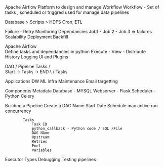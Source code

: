 Apache Airflow
Platform to design and manage Workflow
Workflow - Set of tasks , scheduled or triggred 
used for manage data pipelines

Database > Scripts > HDFS
	Cron, ETL
	
Failure - Retry
Monitoring
Dependancies Job1 - Job 2 - Job 3 => failures 
Scalability	
Deployment 
Backfill

Apache Airflow	
	Define tasks and dependancies in python
	Execute - View - Distribute
	History Logging
	UI and Plugins
	
DAG / Pipeline
					  Tasks
					/		\
		Start -> Tasks  -> END 
					\       /
					  Tasks
					  
Applications
	DW
	ML
	Infra Maintenance
	Email targetting
	
Components
 		Metadata Database - MYSQL
		Webserver - Flask
		Scheduler - Python
		Celery
		
Building a Pipeline	
			Create a DAG
				Name
				Start Date
				Schedule
				max active run
				concurrency
				
			Tasks	
				Task ID
				python_callback - Python code / SQL /File
				DAG NAme
				Upstream
				Retries 
				Pool
				Variables
Executor Types
Debugging
Testing pipelines				
				
		